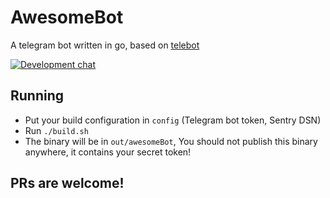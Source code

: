 # AwesomeBot

A telegram bot written in go, based on [telebot](https://github.com/tucnak/telebot)

[![Development chat](https://asafniv.me/bucket/telegramchat.png)](https://t.me/aw420dev)

Running
-
- Put your build configuration in `config` (Telegram bot token, Sentry DSN)
- Run `./build.sh`
- The binary will be in `out/awesomeBot`, You should not publish this binary anywhere, it contains your secret token!

PRs are welcome!
-

